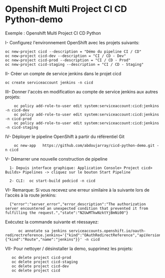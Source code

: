 # Openshift Multi Project CI CD Python-demo
Exemple : Openshift Multi Project CI CD Python

I- Configurez l'environnement OpenShift avec les projets suivants:

	oc new-project cicd --description = "Démo du pipeline CI / CD"
	oc new-project cicd-dev --description = "CI / CD - Dev"
	oc new-project cicd-prod --description = "CI / CD - Prod"
	oc new-project cicd-staging --description = "CI / CD - Staging"
				
II- Créer un compte de service jenkins dans le projet cicd
                
	oc create serviceaccount jenkins -n cicd
		
III- Donner l'accès en modification au compte de service jenkins aux autres projets:

        oc policy add-role-to-user edit system:serviceaccount:cicd:jenkins -n cicd-dev
        oc policy add-role-to-user edit system:serviceaccount:cicd:jenkins -n cicd-prod
        oc policy add-role-to-user edit system:serviceaccount:cicd:jenkins -n cicd-staging 

IV- Déployer le pipeline OpenShift à partir du référentiel Git
      
        oc new-app   https://github.com/abdoujarray/cicd-python-demo.git -n cicd

V- Démarrer une nouvelle construction de pipeline 
      
      1- Depuis interface graphique: Application Console> Project cicd> Builds> Pipelines -> cliquez sur le bouton Start Pipeline
      
      2- CLI:  oc start-build podcicd -n cicd

VI- Remarque: Si vous recevez une erreur similaire à la suivante lors de l'accès à la route jenkins:
          
	  {"error":"server_error","error_description":"The authorization server encountered an unexpected condition that prevented it from fulfilling the request.","state":"N2UwMTkwNzktYjBmNi00"}
	  

 Exécutez la commande suivante et réessayez:
 
          oc annotate sa jenkins serviceaccounts.openshift.io/oauth-redirectreference.jenkins='{"kind":"OAuthRedirectReference","apiVersion":"v1","reference":{"kind":"Route","name":"jenkins"}}' -n cicd 

VII- Pour nettoyer / désinstaller la demo, supprimez les projets:

       oc delete project cicd-prod
       oc delete project cicd-staging
       oc delete project cicd-dev
       oc delete project cicd 
  
  
    
      

